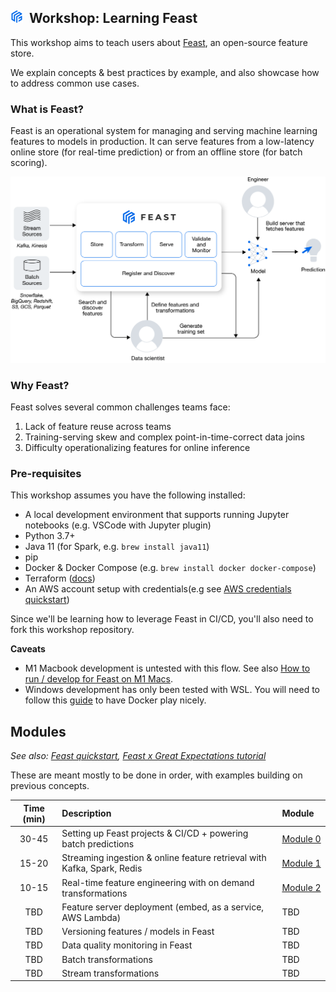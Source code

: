 

## <img src="images/feast_icon.png" width=20>&nbsp; Workshop: Learning Feast 

This workshop aims to teach users about [Feast](http://feast.dev), an open-source feature store. 

We explain concepts & best practices by example, and also showcase how to address common use cases.

### What is Feast?
Feast is an operational system for managing and serving machine learning features to models in production. It can serve features from a low-latency online store (for real-time prediction) or from an offline store (for  batch scoring). 

<img src="images/hero.png" width=600>

### Why Feast?
Feast solves several common challenges teams face:
1. Lack of feature reuse across teams
2. Training-serving skew and complex point-in-time-correct data joins
3. Difficulty operationalizing features for online inference

### Pre-requisites
This workshop assumes you have the following installed:
- A local development environment that supports running Jupyter notebooks (e.g. VSCode with Jupyter plugin)
- Python 3.7+
- Java 11 (for Spark, e.g. `brew install java11`)
- pip
- Docker & Docker Compose (e.g. `brew install docker docker-compose`)
- Terraform ([docs](https://learn.hashicorp.com/tutorials/terraform/install-cli#install-terraform))
- An AWS account setup with credentials(e.g see [AWS credentials quickstart](https://docs.aws.amazon.com/cli/latest/userguide/cli-configure-quickstart.html#cli-configure-quickstart-creds))

Since we'll be learning how to leverage Feast in CI/CD, you'll also need to fork this workshop repository.

**Caveats** 
- M1 Macbook development is untested with this flow. See also [How to run / develop for Feast on M1 Macs](https://github.com/feast-dev/feast/issues/2105).
- Windows development has only been tested with WSL. You will need to follow this [guide](https://docs.docker.com/desktop/windows/wsl/) to have Docker play nicely.

## Modules
*See also: [Feast quickstart](https://docs.feast.dev/getting-started/quickstart), [Feast x Great Expectations tutorial](https://docs.feast.dev/tutorials/validating-historical-features)*

These are meant mostly to be done in order, with examples building on previous concepts.

| Time (min) | Description                                                             | Module&nbsp;&nbsp;&nbsp;       |
| :--------: | :---------------------------------------------------------------------- | :----------------------------- |
|   30-45    | Setting up Feast projects & CI/CD + powering batch predictions          | [Module 0](module_0/README.md) |
|   15-20    | Streaming ingestion & online feature retrieval with Kafka, Spark, Redis | [Module 1](module_1/README.md) |
|   10-15    | Real-time feature engineering with on demand transformations            | [Module 2](module_2/README.md) |
|    TBD     | Feature server deployment (embed, as a service, AWS Lambda)             | TBD                            |
|    TBD     | Versioning features / models in Feast                                   | TBD                            |
|    TBD     | Data quality monitoring in Feast                                        | TBD                            |
|    TBD     | Batch transformations                                                   | TBD                            |
|    TBD     | Stream transformations                                                  | TBD                            |